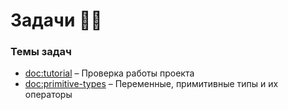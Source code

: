 # Задачи 🧑‍💻

### Темы задач

- <doc:tutorial> – Проверка работы проекта
- <doc:primitive-types> – Переменные, примитивные типы и их операторы
